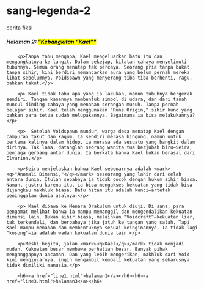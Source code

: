 # sang-legenda-2
cerita fiksi
<html lang="en">
<head>
    <meta charset="UTF-8">
    <meta name="viewport" content="width=device-width, initial-scale=1.0">
    <meta http-equiv="X-UA-Compatible" content="ie=edge">
    <title>Dari kosong menjadi legenda</title>
</head>
<body>
        <h5>Halaman 2: <mark>"Kebangkitan <mark><q>Kael</q>"</mark></h5>

        <p>Tanpa tahu mengapa, Kael mengeluarkan batu itu dan mengangkatnya ke langit. Dalam sekejap, kilatan cahaya menyelimuti tubuhnya. Semua orang menatap tak percaya. Seorang pria tanpa bakat, tanpa sihir, kini berdiri memancarkan aura yang belum pernah mereka lihat sebelumnya. Voidspawn yang menyerang tiba-tiba berhenti, ragu, bahkan takut.</p>
        
        <p> Kael tidak tahu apa yang ia lakukan, namun tubuhnya bergerak sendiri. Tangan kanannya membentuk simbol di udara, dan dari tanah muncul dinding cahaya yang menahan serangan musuh. Tanpa pernah belajar sihir, Kael telah menggunakan “Rune Origin,” sihir kuno yang bahkan para tetua sudah melupakannya. Bagaimana ia bisa melakukannya?</p>
        
        <p>  Setelah Voidspawn mundur, warga desa menatap Kael dengan campuran takut dan kagum. Ia sendiri merasa bingung, namun untuk pertama kalinya dalam hidup, ia merasa ada sesuatu yang bangkit dalam dirinya. Tak lama, datanglah seorang wanita tua berjubah biru—Seira, penjaga gerbang antar dunia. Ia berkata bahwa Kael bukan berasal dari Elvarion.</p>
        
        <p>Seira menjelaskan bahwa Kael sebenarnya adalah <mark><q>"Anomali Dimensi,"</q></mark> seseorang yang lahir dari celah antara dunia. Itulah sebabnya ia tidak cocok dengan hukum sihir biasa. Namun, justru karena itu, ia bisa mengakses kekuatan yang tidak bisa dijangkau makhluk biasa. Batu hitam itu adalah kunci—artefak peninggalan dunia asalnya.</p>
        
        <p> Kael dibawa ke Menara Orakulum untuk diuji. Di sana, para pengamat melihat bahwa ia mampu memanggil dan mengendalikan kekuatan dimensi lain. Bukan sihir biasa, melainkan “Voidcraft”—kekuatan liar, tak terkendali, dan berbahaya jika jatuh ke tangan yang salah. Tapi Kael mampu menahan dan membentuknya sesuai keinginannya. Ia tidak lagi "kosong"—ia adalah wadah kekuatan dunia lain.</p>
        
        <p>Meski begitu, jalan <mark><q>Kael</q></mark> tidak menjadi mudah. Kekuatan besar membawa perhatian besar. Banyak pihak menganggapnya ancaman. Dan yang lebih mengerikan, makhluk dari Void kini mengincarnya, ingin mengambil kembali kekuatan yang seharusnya tidak dimiliki manusia.</p>

        <h6><a href="line1.html">halaman1</a></h6><h6><a href="line3.html">halaman3</a></h6>
</body>
</html>
